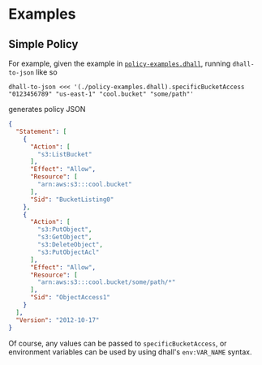 # Examples

## Simple Policy

For example, given the example in [`policy-examples.dhall`](./policy-examples.dhall), running `dhall-to-json` like so

``` shell
dhall-to-json <<< '(./policy-examples.dhall).specificBucketAccess "0123456789" "us-east-1" "cool.bucket" "some/path"'
```

generates policy JSON

``` json
{
  "Statement": [
    {
      "Action": [
        "s3:ListBucket"
      ],
      "Effect": "Allow",
      "Resource": [
        "arn:aws:s3:::cool.bucket"
      ],
      "Sid": "BucketListing0"
    },
    {
      "Action": [
        "s3:PutObject",
        "s3:GetObject",
        "s3:DeleteObject",
        "s3:PutObjectAcl"
      ],
      "Effect": "Allow",
      "Resource": [
        "arn:aws:s3:::cool.bucket/some/path/*"
      ],
      "Sid": "ObjectAccess1"
    }
  ],
  "Version": "2012-10-17"
}
```

Of course, any values can be passed to `specificBucketAccess`, or environment variables can be used by using dhall's `env:VAR_NAME` syntax.
